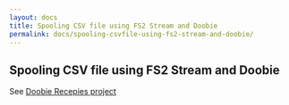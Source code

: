 ```yaml
---
layout: docs
title: Spooling CSV file using FS2 Stream and Doobie
permalink: docs/spooling-csvfile-using-fs2-stream-and-doobie/
---
```



## Spooling CSV file using FS2 Stream and Doobie

See [Doobie Recepies project](https://github.com/gekomad/doobie-recipes/blob/master/src/test/scala/csv/SpoolCSV.scala)
